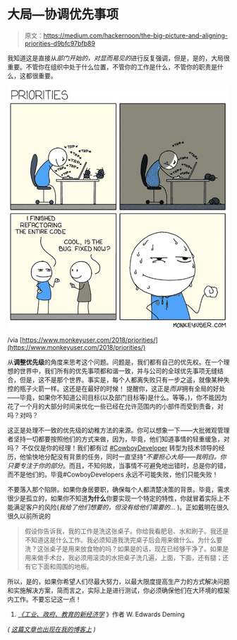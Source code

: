 # 大局—协调优先事项

> 原文：<https://medium.com/hackernoon/the-big-picture-and-aligning-priorities-d9bfc97bfb89>

我知道这是直接从*部门开始的，对显而易见的*进行反复强调，但是，是的，大局很重要。不管你在组织中处于什么位置，不管你的工作是什么，不管你的职责是什么，这都很重要。

![](img/2543f881271c62af58eaa7d42fdea569.png)

/via [https://www.monkeyuser.com/2018/priorities/](https://www.monkeyuser.com/2018/priorities/)

从**调整优先级**的角度来思考这个问题。问题是，我们都有自己的优先权。在一个理想的世界中，我们所有的优先事项都和谐一致，并与公司的全球优先事项无缝结合，但是，这不是那个世界。事实是，每个人都离失败只有一步之遥，就像某种失控的瓶子火箭一样。这还是在最好的时候！
提醒你，这正是*而非*拥有全局的好处——毕竟，如果你不知道公司目标(以及部门目标等)是什么。等等。)，你不能因为花了一个月的大部分时间来优化一些已经在允许范围内的小部件而受到责备，对吗？对吗？

这正是处理不一致的优先级的幼稚方法的来源。你可以想象一下——大批微观管理者坚持一切都要按照他们的方式来做，因为，毕竟，他们知道事情的轻重缓急，对吗？
不仅仅是你的经理！我们都有过 [#CowboyDeveloper](https://dieswaytoofast.blogspot.com/2018/03/the-complete-cowboydeveloper.html) 转型为技术领导的经历，他愉快地分配没有背景的任务，同时一直坚持“*不要担心大局——我明白。你只要专注于你的部分*。而且，不知何故，当事情不可避免地出错时，总是你的错，而不是他们的。毕竟#CowboyDevelopers 永远不可能失败，他们只能失败！

不要落入那个陷阱。如果你身居要职，确保每个人都清楚决策的背景。毕竟，需求很少是孤立的，如果你不知道**为什么**你要实现一个特定的特性，你就冒着实际上不能满足客户的风险(*我给了他们想要的，但没有给他们需要的…* )。正如戴明在很久很久以前所说的

> 假设你告诉我，我的工作是洗这张桌子。你给我看肥皂、水和刷子。我还是不知道这是什么工作。我必须知道我洗完桌子后会用来做什么。为什么要洗？这张桌子是用来放食物的吗？如果是的话，现在已经够干净了。如果是用来做手术台，我必须用滚烫的水把桌子洗几遍，上面，下面，还有腿；还有它下面和周围的地板。

所以，是的，如果你希望人们尽最大努力，以最大限度提高生产力的方式解决问题和实施解决方案，简而言之，实际上是进行测试，你必须确保他们在大环境的框架内工作。不要忘记这一点！

1.  [*《工业、政府、教育的新经济学*](https://www.amazon.com/dp/B004ZK8RTM) 》作者 W. Edwards Deming

*(* [*这篇文章也出现在我的博客上*](https://dieswaytoofast.blogspot.com/2019/02/the-big-pictureand-aligning-priorities.html) *)*